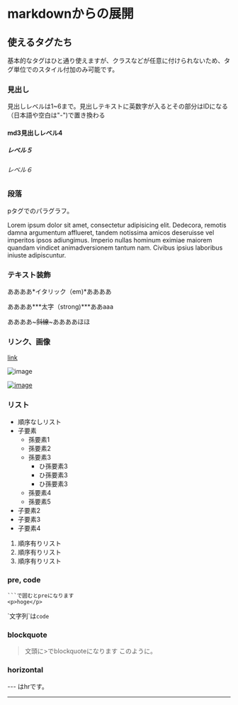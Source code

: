 # markdownからの展開
## 使えるタグたち

基本的なタグはひと通り使えますが、クラスなどが任意に付けられないため、タグ単位でのスタイル付加のみ可能です。


### 見出し

見出しレベルは1~6まで。見出しテキストに英数字が入るとその部分はIDになる（日本語や空白は"-")で置き換わる

#### md3見出しレベル4
##### レベル５
###### レベル６


### 段落

pタグでのパラグラフ。

Lorem ipsum dolor sit amet, consectetur adipisicing elit. Dedecora, remotis damna argumentum afflueret, tandem notissima amicos deseruisse vel imperitos ipsos adiungimus. Imperio nullas hominum eximiae maiorem quandam vindicet animadversionem tantum nam. Civibus ipsius laboribus iniuste adipiscuntur.

### テキスト装飾

ああああ*イタリック（em)*ああああ

ああああ***太字（strong)***ああaaa

ああああ~~~斜線~~~ああああほほ

### リンク、画像

[link](http://kayac.com)

![image](http://lorempixel.com/gray/100/100/cats/2)

[![image](http://lorempixel.com/gray/100/100/cats/2)](http://kayac.com)

### リスト

- 順序なしリスト
- 子要素
    - 孫要素1
    - 孫要素2
    - 孫要素3
        - ひ孫要素3
        - ひ孫要素3
        - ひ孫要素3
    - 孫要素4
    - 孫要素5
- 子要素2
- 子要素3
- 子要素4


1. 順序有りリスト
1. 順序有りリスト
1. 順序有りリスト

### pre, code

```
```で囲むとpreになります
<p>hoge</p>
```

\`文字列\`は`code`

### blockquote

> 文頭に>でblockquoteになります
> このように。

### horizontal

\--- はhrです。

---


